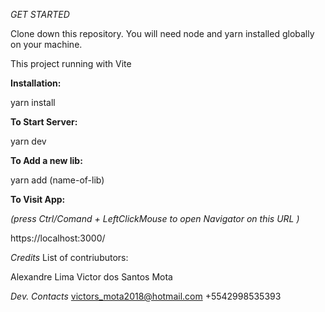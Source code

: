 *GET STARTED*

Clone down this repository. You will need node and yarn installed globally on your machine.

This project running with Vite

**Installation:**

yarn install

**To Start Server:**

yarn dev

**To Add a new lib:**

yarn add (name-of-lib)

**To Visit App:**

*(press Ctrl/Comand + LeftClickMouse to open Navigator on this URL )*

https://localhost:3000/



*Credits*
List of contriubutors:

Alexandre Lima
Victor dos Santos Mota

*Dev. Contacts*
victors_mota2018@hotmail.com
+5542998535393